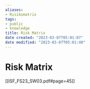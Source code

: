 ```yaml
---
aliases: 
- Risikomatrix
tags:
- public
- knowledge
title: Risk Matrix
date created: "2023-03-07T05:01:07"
date modified: "2023-03-07T05:01:40"
---
```


# Risk Matrix

[[ISF_FS23_SW03.pdf#page=45]]

